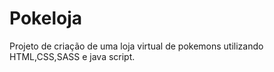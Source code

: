 # Pokeloja

Projeto de criação de uma loja virtual de pokemons utilizando HTML,CSS,SASS e java script.
